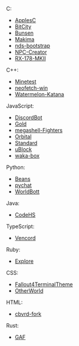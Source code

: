 <!-- Projects are organized based off of language -->

C:  
- [ApplesC](https://github.com/Colack/applesc)
- [BitCity](https://github.com/Colack/BitCity)
- [Bunsen](https://github.com/Colack/Bunsen)
- [Makima](https://github.com/Colack/makima)
- [nds-bootstrap](https://github.com/Colack/nds-bootstrap)
- [NPC-Creator](https://github.com/Colack/NPC-Creator)
- [RX-178-MKII](https://github.com/Colack/RX-178-MKII)

C++:
- [Minetest](https://github.com/Colack/minetest)
- [neofetch-win](https://github.com/Colack/neofetch-win)
- [Watermelon-Katana](https://github.com/Colack/Watermelon-Katana)

JavaScript:
- [DiscordBot](https://github.com/Colack/DiscordBot)
- [Gold](https://github.com/Colack/Gold)
- [megashell-Fighters](https://github.com/Colack/megashell-Fighters)
- [Orbital](https://github.com/Colack/Orbital)
- [Standard](https://github.com/Colack/Standard)
- [uBlock](https://github.com/Colack/uBlock)
- [waka-box](https://github.com/Colack/waka-box)

Python:
- [Beans](https://github.com/Colack/Beans)
- [pychat](https://github.com/Colack/py-chat)
- [WorldBott](https://github.com/Colack/WorldBott)

Java:
- [CodeHS](https://github.com/Colack/codehs)

TypeScript:
- [Vencord](https://github.com/Colack/Vencord)

Ruby:
- [Explore](https://github.com/Colack/explore)

CSS:
- [Fallout4TerminalTheme](https://github.com/Colack/Fallout4TerminalTheme)
- [OtherWorld](https://github.com/Colack/OtherWorld)

HTML:
- [cbvrd-fork](https://github.com/Colack/cbvrd-fork)

Rust:
- [GAF](https://github.com/Colack/gaf)

